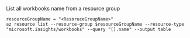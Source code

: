 List all workbooks name from a resource group
```
resourceGroupName = "<ResoruceGroupName>"
az resource list --resource-group $resourceGroupName --resource-type "microsoft.insights/workbooks" --query "[].name" --output table
```
